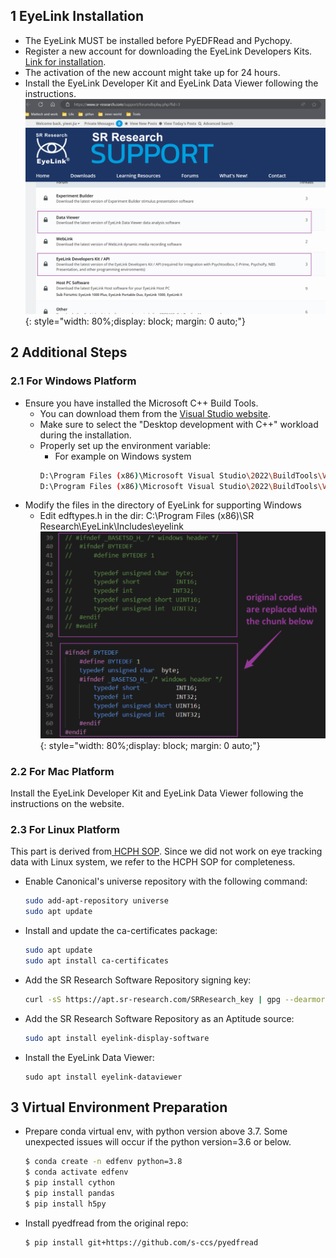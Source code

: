 
## 1 EyeLink Installation

  - The EyeLink MUST be installed before PyEDFRead and Pychopy.
  - Register a new account for downloading the EyeLink Developers Kits. [Link for installation](https://www.sr-research.com/support/forumdisplay.php?fid=3).
  - The activation of the new account might take up for 24 hours.
  - Install the EyeLink Developer Kit and EyeLink Data Viewer following the instructions.
  ![](../assets/debi_protocol/data_management/0install_SR_research.png){: style="width: 80%;display: block; margin: 0 auto;"}

## 2 Additional Steps
### 2.1 For Windows Platform 
- Ensure you have installed the Microsoft C++ Build Tools.
  - You can download them from the [Visual Studio website](https://visualstudio.microsoft.com/zh-hans/visual-cpp-build-tools/).
  - Make sure to select the "Desktop development with C++" workload during the installation.
  - Properly set up the environment variable:
      - For example on Windows system
    ``` bash
    D:\Program Files (x86)\Microsoft Visual Studio\2022\BuildTools\VC\Tools\MSVC\14.40.33807\bin\Hostx64\x64
    D:\Program Files (x86)\Microsoft Visual Studio\2022\BuildTools\VC\Tools\MSVC\14.40.33807\include
    ```
- Modify the files in the directory of EyeLink for supporting Windows
  - Edit edftypes.h in the dir: C:\Program Files (x86)\SR Research\EyeLink\Includes\eyelink
  ![](../assets/debi_protocol/data_management/0install_variable_win.png){: style="width: 80%;display: block; margin: 0 auto;"}


### 2.2 For Mac Platform

Install the EyeLink Developer Kit and EyeLink Data Viewer following the instructions on the website.

### 2.3 For Linux Platform
<!-- [Link to HCPH](https://www.axonlab.org/hcph-sops/data-collection/notes-software/)
- Ensure your Ubuntu system has all necessary dependencies:
    ```bash
    sudo apt install python3-dev \
                    libgtk-4-dev \
                    libgstreamer1.0-dev \
                    libgstreamer-plugins-base1.0-dev \
                    freeglut3-dev \
                    libwebkitgtk-6.0-dev \
                    libjpeg8-dev \
                    libpng-dev \
                    libtiff-dev \
                    libsdl1.2-dev \
                    libnotify-dev \
                    libsm-dev
    ```
- Create a Python virtual environment
- Load the new virtual environment -->
This part is derived from[ HCPH SOP](https://www.axonlab.org/hcph-sops/data-collection/setup/#installing-eyelink-eye-tracker-software). Since we did not work on eye tracking data with Linux system, we refer to the HCPH SOP for completeness.

- Enable Canonical's universe repository with the following command:
  ```bash
  sudo add-apt-repository universe
  sudo apt update
  ```
- Install and update the ca-certificates package:
  ```bash
  sudo apt update
  sudo apt install ca-certificates
  ```
- Add the SR Research Software Repository signing key:
  ```bash
  curl -sS https://apt.sr-research.com/SRResearch_key | gpg --dearmor | sudo tee /etc/apt/trusted.gpg.d/sr-research.gpg
  ```
- Add the SR Research Software Repository as an Aptitude source:
    ```bash
    sudo apt install eyelink-display-software
    ``` 
- Install the EyeLink Data Viewer:
  ```
  sudo apt install eyelink-dataviewer
  ```
## 3 Virtual Environment Preparation 
- Prepare conda virtual env, with python version above 3.7. Some unexpected issues will occur if the python version=3.6 or below.
    ```bash
    $ conda create -n edfenv python=3.8
    $ conda activate edfenv
    $ pip install cython
    $ pip install pandas
    $ pip install h5py
    ```

  
- Install pyedfread from the original repo:
  ```bash
  $ pip install git+https://github.com/s-ccs/pyedfread
  ```